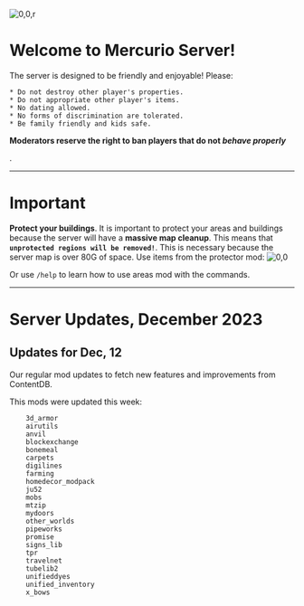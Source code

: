 ![0,0,r](item:///default:furnace)

# **Welcome to Mercurio Server!**

The server is designed to be friendly and enjoyable! Please:

```
* Do not destroy other player's properties.
* Do not appropriate other player's items.
* No dating allowed.
* No forms of discrimination are tolerated.
* Be family friendly and kids safe.
```

**Moderators reserve the right to ban players that do not _behave properly_**

.

---------------------

# **Important**

**Protect your buildings**. It is important to protect your areas
and buildings because the server will have a **massive map cleanup**.
This means that **`unprotected regions will be removed!`**.
This is necessary because the server map is over 80G of space.
Use items from the protector mod:
![0,0](item:///protector:protect)

Or use `/help` to learn how to use areas mod with the commands.

-------------------------------------------


# **Server Updates, December 2023**

## Updates for Dec, 12

Our regular mod updates to fetch new features and improvements from
ContentDB.

This mods were updated this week:

```
    3d_armor
    airutils
    anvil
    blockexchange
    bonemeal
    carpets
    digilines
    farming
    homedecor_modpack
    ju52
    mobs
    mtzip
    mydoors
    other_worlds
    pipeworks
    promise
    signs_lib
    tpr
    travelnet
    tubelib2
    unifieddyes
    unified_inventory
    x_bows
```


